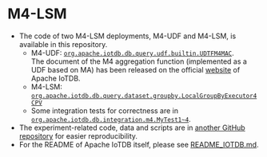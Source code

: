 # M4-LSM 
- The code of two M4-LSM deployments, M4-UDF and M4-LSM, is available in this repository.
    - M4-UDF: [`org.apache.iotdb.db.query.udf.builtin.UDTFM4MAC`](https://github.com/apache/iotdb/blob/research%2FM4-visualization/server/src/main/java/org/apache/iotdb/db/query/udf/builtin/UDTFM4MAC.java).  
    The document of the M4 aggregation function (implemented as a UDF based on MA) has been released on the official [website](https://iotdb.apache.org/UserGuide/Master/UDF-Library/M4.html#m4-2) of Apache IoTDB.
    - M4-LSM: [`org.apache.iotdb.db.query.dataset.groupby.LocalGroupByExecutor4CPV`](https://github.com/apache/iotdb/blob/research%2FM4-visualization/server/src/main/java/org/apache/iotdb/db/query/dataset/groupby/LocalGroupByExecutor4CPV.java)
    - Some integration tests for correctness are in [`org.apache.iotdb.db.integration.m4.MyTest1~4`](https://github.com/apache/iotdb/blob/research%2FM4-visualization/server/src/test/java/org/apache/iotdb/db/integration/m4/MyTest1.java).
- The experiment-related code, data and scripts are in [another GitHub repository](https://github.com/LeiRui/M4-visualization-exp.git) for easier reproducibility.
- For the README of Apache IoTDB itself, please see [README_IOTDB.md](README_IOTDB.md).
